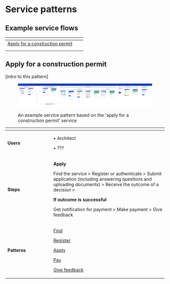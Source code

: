 # Service patterns

## Example service flows

<table data-view="cards"><thead><tr><th></th><th></th><th></th></tr></thead><tbody><tr><td><a href="./#apply-for-a-construction-permit">Apply for a construction permit</a></td><td></td><td></td></tr><tr><td></td><td></td><td></td></tr><tr><td></td><td></td><td></td></tr></tbody></table>

## Apply for a construction permit

\[intro to this pattern]

<figure><img src="../../.gitbook/assets/Choosing your patterns.png" alt=""><figcaption><p>An example service pattern based on the 'apply for a construction permit' service</p></figcaption></figure>

<table data-header-hidden><thead><tr><th width="131"></th><th></th></tr></thead><tbody><tr><td><strong>Users</strong></td><td><p>• Architect</p><p>• ???</p></td></tr><tr><td><strong>Steps</strong></td><td><p><strong>Apply</strong></p><p>Find the service > Register or authenticate > Submit application (including answering questions and uploading documents) > Receive the outcome of a decision ></p><p></p><p><strong>If outcome is successful</strong></p><p>Get notification for payment > Make payment > Give feedback</p></td></tr><tr><td><strong>Patterns</strong></td><td><p><a href="find.md">Find</a></p><p><a href="register.md">Register</a></p><p><a href="apply.md">Apply</a></p><p><a href="pay.md">Pay</a></p><p><a href="../design-patterns/asking-users-for-feedback.md">Give feedback</a></p></td></tr></tbody></table>
